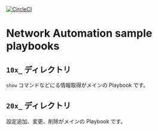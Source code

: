 [![CircleCI](https://circleci.com/gh/akira6592/network-playbooks.svg?style=svg)](https://circleci.com/gh/akira6592/network-playbooks)

# Network Automation sample playbooks

## `10x_` ディレクトリ
`show` コマンドなどにる情報取得がメインの Playbook です。

## `20x_` ディレクトリ
設定追加、変更、削除がメインの Playbook です。


